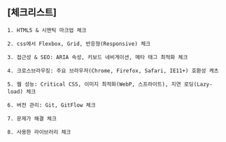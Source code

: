 ## [체크리스트]

    1. HTML5 & 시맨틱 마크업 체크

    2. css에서 Flexbox, Grid, 반응형(Responsive) 체크

    3. 접근성 & SEO: ARIA 속성, 키보드 네비게이션, 메타 태그 최적화 체크

    4. 크로스브라우징: 주요 브라우저(Chrome, Firefox, Safari, IE11+) 호환성 케츠

    5. 웹 성능: Critical CSS, 이미지 최적화(WebP, 스프라이트), 지연 로딩(Lazy-load) 체크

    6. 버전 관리: Git, GitFlow 체크

    7. 문제가 해결 체크

    8. 사용한 라이브러리 체크

